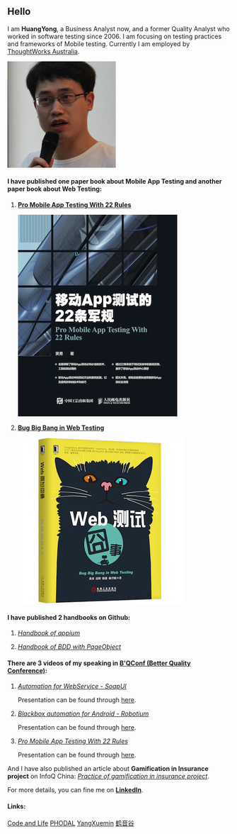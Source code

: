 ## Hello


I am **HuangYong**, a Business Analyst now, and a former Quality Analyst who worked in software testing since 2006. I am focusing on testing practices and frameworks of Mobile testing. Currently I am employed by [ThoughtWorks Australia](https://www.thoughtworks.com/).

![HuangYong's avatar](https://raw.githubusercontent.com/hy1984427/hy1984427.github.io/master/images/avatar.png)

#### I have published one paper book about Mobile App Testing and another paper book about Web Testing:

1. [**Pro Mobile App Testing With 22 Rules**](https://www.amazon.cn/dp/B011B2GP22)

	![Pro Mobile App Testing With 22 Rules](https://raw.githubusercontent.com/hy1984427/hy1984427.github.io/master/images/MobileTestingBookCover.png)

2. [**Bug Big Bang in Web Testing**](https://www.amazon.cn/dp/B071GYCWHP)

	![Bug Big Bang in Web Testing](https://raw.githubusercontent.com/hy1984427/hy1984427.github.io/master/images/WebTestingBookCover.jpg)

#### I have published 2 handbooks on Github:

1. [*Handbook of appium*](http://hy1984427.github.io/appium/)

2. [*Handbook of BDD with PageObject*](http://hy1984427.github.io/BDD-with-PageObject/)

#### There are 3 videos of my speaking in [B'QConf (Better Quality Conference)](http://weibo.com/bqconf):

1. [*Automation for WebService - SoapUI*](http://v.youku.com/v_show/id_XMjU3MzM4NjU2.html)

	Presentation can be found through [here](https://raw.githubusercontent.com/hy1984427/hy1984427.github.io/master/coduments/Automation_For_Web_Service-soapui.pdf).

2. [*Blackbox automation for Android - Robotium*](http://v.youku.com/v_show/id_XMjU2NzEzNzY0.html)

	Presentation can be found through [here](https://raw.githubusercontent.com/hy1984427/hy1984427.github.io/master/coduments/Robotium_Black_Box_Testing_For_Android_Chinese.pdf).

3. [*Pro Mobile App Testing With 22 Rules*](http://v.youku.com/v_show/id_XMTI1MzcxNzE5Ng.html)

	Presentation can be found through [here](https://raw.githubusercontent.com/hy1984427/hy1984427.github.io/master/coduments/Pro_Mobile_App_Testing_With_22_Rules.pdf).


And I have also published an article about **Gamification in Insurance project** on InfoQ China: [*Practice of gamification in insurance project*](http://www.infoq.com/cn/articles/practice-of-gamification-in-insurance-project).

For more details, you can fine me on [**LinkedIn**](http://www.linkedin.com/in/hy1984427).

#### Links:
[Code and Life](http://icodeit.org/)
[PHODAL](https://www.phodal.com/)
[YangXuemin](http://xmyang.github.io/)
[鹤音谷](http://lotuswlz.github.io/)
